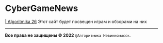 # CyberGameNews
[| Algoritmika 26](https://github.com/algoritmika26)
Этот сайт будет посвещен играм и обзорами на них
___
**Все права не защищены © 2022** ```@Алгоритмика Невинномысск```.
